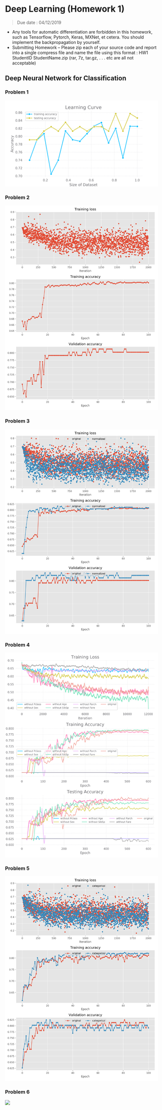 # Deep Learning (Homework 1)
> Due date : 04/12/2019

- Any tools for automatic differentiation are forbidden in this homework, such as Tensorflow, Pytorch, Keras, MXNet, et cetera. You should implement the backpropagation by yourself.
- Submitting Homework – Please zip each of your source code and report into a single compress file and name the file using this format : HW1 StudentID StudentName.zip (rar, 7z, tar.gz, . . . etc are all not acceptable)

## Deep Neural Network for Classification

### Problem 1
![](/result/prob1.png)

### Problem 2
![](/result/prob2.png)

### Problem 3
![](/result/prob3_compared.png)

### Problem 4
![](/result/prob4.png)

### Problem 5
![](/result/prob5_compared.png)

### Problem 6
![](/result/prob6.png)